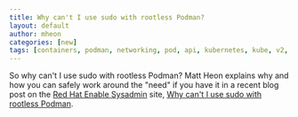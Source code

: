 ```yaml
---
title: Why can't I use sudo with rootless Podman?
layout: default
author: mheon
categories: [new]
tags: [containers, podman, networking, pod, api, kubernetes, kube, v2, hpc, windows, mac, rootless, sudo]
---
```


So why can't I use sudo with rootless Podman? Matt Heon explains why and how you can safely work around the "need" if you have it in a recent blog post on the [Red Hat Enable Sysadmin](https://www.redhat.com/sysadmin/) site, [Why can't I use sudo with rootless Podman](https://www.redhat.com/sysadmin/sudo-rootless-podman).
